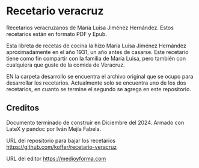 # Recetario veracruz
Recetarios veracruzanos de María Luisa Jiménez Hernández.
Estos recetarios están en formato PDF y Epub.

Esta libreta de recetas de cocina la hizo María Luisa Jiménez Hernández aproximadamente en el año 1931, un año antes de casarse. Este recetario tiene como fin compartir con la familia de María Luisa, pero también con cualquiera que guste de la comida de Veracruz.


EN la carpeta desarrollo se encuentra el archivo original que se ocupo para desarrollar los recetarios.
Actualmente solo se encuentra uno de los dos recetarios, en cuanto se termine el segundo se agrega en este repositorio.


## Creditos
Documento terminado de construir en Diciembre del 2024.
Armado con LateX y pandoc por Iván Mejía Fabela.

URL del repositorio para bajar los recetarios
https://github.com/koffer/recetario-veracruz

URL del editor
https://medioyforma.com
